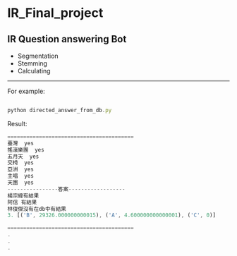 IR_Final_project
=====================
IR Question answering Bot
---------------------------------------
* Segmentation 
* Stemming
* Calculating 

------------------------
For example:
```js

python directed_answer_from_db.py
```
Result:
```js
========================================
臺灣  yes
搖滾樂團  yes
五月天  yes
交椅  yes
亞洲  yes
主唱  yes
天團  yes
----------------答案------------------
楊宗緯有結果
阿信 有結果
林俊傑沒有在db中有結果
3. [('B', 29326.000000000015), ('A', 4.600000000000001), ('C', 0)]

========================================
.
.
.

```